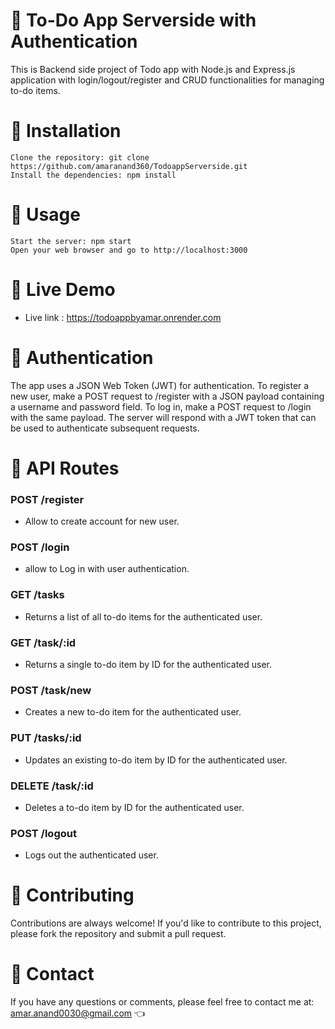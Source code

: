 # 📝 To-Do App Serverside with Authentication

This is Backend side project of Todo app with Node.js and Express.js application with login/logout/register and CRUD functionalities for managing to-do items.
# 🚀 Installation

    Clone the repository: git clone https://github.com/amaranand360/TodoappServerside.git
    Install the dependencies: npm install
    
# 🎯 Usage

    Start the server: npm start
    Open your web browser and go to http://localhost:3000
 
 # 🚀 Live Demo
 
- Live link : https://todoappbyamar.onrender.com

# 🔑 Authentication

The app uses a JSON Web Token (JWT) for authentication. To register a new user, make a POST request to /register with a JSON payload containing a username and password field. To log in, make a POST request to /login with the same payload. The server will respond with a JWT token that can be used to authenticate subsequent requests.

# 📝 API Routes
<h3> POST /register </h3>

-  Allow to create account for new user.

<h3> POST /login </h3>

-  allow to Log in with user authentication.

<h3> GET /tasks </h3>

- Returns a list of all to-do items for the authenticated user.

<h3>GET /task/:id </h3>

- Returns a single to-do item by ID for the authenticated user.

<h3>POST /task/new</h3>

- Creates a new to-do item for the authenticated user.

<h3>PUT /tasks/:id</h3>

- Updates an existing to-do item by ID for the authenticated user.

<h3> DELETE /task/:id </h3>

- Deletes a to-do item by ID for the authenticated user.

<h3> POST /logout</h3>

- Logs out the authenticated user.

# 🤝 Contributing

Contributions are always welcome! If you'd like to contribute to this project, please fork the repository and submit a pull request.

# 📧 Contact

If you have any questions or comments, please feel free to contact me at: amar.anand0030@gmail.com 👈
